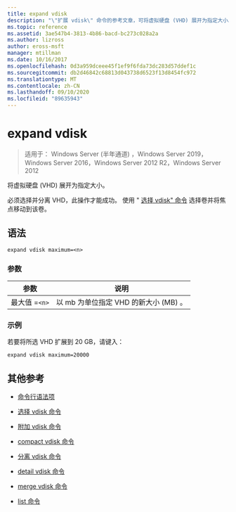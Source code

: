 ```yaml
---
title: expand vdisk
description: "\"扩展 vdisk\" 命令的参考文章，可将虚拟硬盘 (VHD) 展开为指定大小。"
ms.topic: reference
ms.assetid: 3ae547b4-3813-4b86-bacd-bc273c028a2a
ms.author: lizross
author: eross-msft
manager: mtillman
ms.date: 10/16/2017
ms.openlocfilehash: 0d3a959dceee45f1ef9f6fda73dc283d57ddef1c
ms.sourcegitcommit: db2d46842c68813d043738d6523f13d8454fc972
ms.translationtype: MT
ms.contentlocale: zh-CN
ms.lasthandoff: 09/10/2020
ms.locfileid: "89635943"
---
```

# <a name="expand-vdisk"></a>expand vdisk

> 适用于： Windows Server (半年通道) ，Windows Server 2019，Windows Server 2016，Windows Server 2012 R2，Windows Server 2012

将虚拟硬盘 (VHD) 展开为指定大小。

必须选择并分离 VHD，此操作才能成功。 使用 " [选择 vdisk" 命令](select-vdisk.md) 选择卷并将焦点移动到该卷。

## <a name="syntax"></a>语法

```
expand vdisk maximum=<n>
```

### <a name="parameters"></a>参数

 | 参数 | 说明 |
 |---------- | ----------- |
 | 最大值 =`<n>` | 以 mb 为单位指定 VHD 的新大小 (MB) 。 |

### <a name="examples"></a>示例

若要将所选 VHD 扩展到 20 GB，请键入：

```
expand vdisk maximum=20000
```

## <a name="additional-references"></a>其他参考

- [命令行语法项](command-line-syntax-key.md)

- [选择 vdisk 命令](select-vdisk.md)

- [附加 vdisk 命令](attach-vdisk.md)

- [compact vdisk 命令](compact-vdisk.md)

- [分离 vdisk 命令](detach-vdisk.md)

- [detail vdisk 命令](detail-vdisk.md)

- [merge vdisk 命令](merge-vdisk.md)

- [list 命令](list.md)
